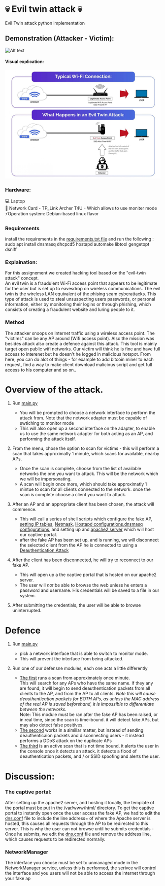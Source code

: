 # 💀  <strong>Evil twin attack</strong>  💀
Evil Twin attack python implementation

## <strong>Demonstration</strong> (Attacker  -  Victim):
![Alt text](media/att_example.gif)


#### Visual explication:
![Alt text](media/19112020_evil.jpg)
 

### Hardware:
💻 Laptop <br>
📡 Network Card - TP_Link Archer T4U - Which allows to use moniter mode<br>
⚡Operation system: Debian-based linux flavor <br>

### Requirements
install the requirements in the [requirements.txt file](https://github.com/ShmuelLa/Evil-Twin/blob/main/requirements.txt)
and run the following : 
sudo apt install dnsmasq dhcpcd5 hostapd automake libtool gengetopt dsniff
 
### Explaination:
For this assignement we created hacking tool based on the "evil-twin attack" concept.<br>
An evil twin is a fraudulent Wi-Fi access point that appears to be legitimate for the user but is set up to eavesdrop on wireless communications.
The evil twin is the wireless LAN equivalent of the phising scam cyberattacks. 
This type of attack is used to steal unsuspecting users passwords, or personal information, either by monitoring their logins or through phishing, which consists of creating a fraudulent website and luring people to it.

### Method
The attacker snoops on Internet traffic using a wireless access point.
The "victims" can be any AP around (Wifi access point). Also the mission was besides attack also create a defence against this attack. This tool is mainly target open public wifi networks. Our victim will think he is fine and have full access to interenet but he doesn't he logged in malicious hotspot. From here, you can do alot of things - for example to add bitcoin miner to each request, find a way to make client download malicious script and get full access to his computer and so on..

# Overview of the attack.
1. Run [main.py](https://github.com/ShmuelLa/Evil-Twin/blob/main/main.py)

    * You will be prompted to choose a network interface to perform the attack from. Note that the network adapter must be capable of swtiching to monitor mode
    * This will also open up a second interface on the adapter, to enable us to use the same network adapter for both acting as an AP, and performing the attack itself.
    
2. From the menu, chose the option to scan for victims - this will perform a scan that takes approximatly 1 minute, which scans for available, nearby APs.
    * Once the scan is complete, choose from the list of available networks the one you want to attack. This will be the network which we will be impersonating. 
    * A scan will begin once more, which should take approximatly 1 mintue to scan for all clients connected to the network. once the scan is complete choose a client you want to attack.
    

3. After an AP and an appropriate client has been chosen, the attack will commence. 
    * This will call a series of shell scripts which configure the fake AP, [setting IP tables](https://github.com/ShmuelLa/Evil-Twin/blob/0ff416103d631cf7f42cc7a67206476ae3499d28/utils.py#L161), [Netmask](https://github.com/ShmuelLa/Evil-Twin/blob/0ff416103d631cf7f42cc7a67206476ae3499d28/utils.py#L140), [Hostapd configurations](https://github.com/ShmuelLa/Evil-Twin/blob/0ff416103d631cf7f42cc7a67206476ae3499d28/utils.py#L80),[dnsmasq configurations](https://github.com/ShmuelLa/Evil-Twin/blob/main/config/dns.conf), and setting up and [apache2 server](https://github.com/ShmuelLa/Evil-Twin/blob/0ff416103d631cf7f42cc7a67206476ae3499d28/utils.py#L62) which will host our captive portal.
    * after the fake AP has been set up, and is running, we will disconnect the selected client from the AP he is connected to using a [Deauthentication Attack](https://github.com/ShmuelLa/Evil-Twin/blob/main/attack.py)
4. After the client has been disconnected, he will try to reconnect to our fake AP. 
    * This will open up a the captive portal that is hosted on our apache2 server.
    * The user will *not* be  able to browse the web unless he enters a password and username. His credentials will be saved to a file in our system.
    
5. After submitting the credentials, the user will be able to browse uninterrupted.



# Defence

1. Run [main.py](https://github.com/ShmuelLa/Evil-Twin/blob/main/main.py)
    * pick a network interface that is able to switch to monitor mode.
    * This will prevent the interface from being attacked.
    
2. Run one of our defensne modules, each one acts a little differently
    * [The first](https://github.com/ShmuelLa/Evil-Twin/blob/main/defence_v0.py) runs a scan from approximately once minute. </br> This will search for any APs who have the same name. If they any are found, it will begin to send deauthentication packets from all clients to the AP, and from the AP to all clients. *Note this will cause deauthentication packets for BOTH APs, as unless the MAC address of the real AP is saved beforehand, it is impossible to differentiate between the networks.*
    </br>Note: This module must be ran after the fake AP has been raised, or in real time, since the scan is time-bound. it will detect fake APs, but may also detect false positives.
    * [The second](https://github.com/ShmuelLa/Evil-Twin/blob/main/defence_v3.py) works in a simillar matter, but instead of sending deauthenticaion packets and disconnecting users - it instead performs a DDoS attack on the duplicate APs
    * [The third](https://github.com/ShmuelLa/Evil-Twin/blob/main/defence_v1.py) is an active scan that is not time bound, it alerts the user in the console once it detects an attack. it detects a flood of deauthentication packets, and / or SSID spoofing and alerts the user.


# Discussion:

### The captive portal:
After setting up the apache2 server, and hosting it locally, the template of the portal must be put in the /var/www/html/ directory.
To get the captive portal to instantly open once the user access the fake AP, we had to edit the [dns.conf](https://github.com/ShmuelLa/Evil-Twin/blob/main/config/dns.conf) file to include the line address=<ip> of where the Apache server is hosted, this causes all requests through the AP to be redirected to this server.
This is why the user can not browse until he submits credentials - Once he submits, we edit the [dns.conf](https://github.com/ShmuelLa/Evil-Twin/blob/main/config/dns.conf) file and remove the address line, which causes requests to be redirected normally.
 
 
### NetworkManager 
 The interface you choose must be set to unmanaged mode in the NetworkManager service, unless this is performed, the serivce will control the interface and you users will not be able to access the internet through your fake ap